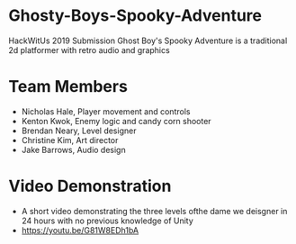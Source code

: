 # Ghosty-Boys-Spooky-Adventure
HackWitUs 2019 Submission
Ghost Boy's Spooky Adventure is a traditional 2d platformer with retro audio and graphics

# Team Members
- Nicholas Hale, Player movement and controls
- Kenton Kwok, Enemy logic and candy corn shooter
- Brendan Neary, Level designer
- Christine Kim, Art director
- Jake Barrows, Audio design

# Video Demonstration
- A short video demonstrating the three levels ofthe dame we deisgner in 24 hours with no previous knowledge of Unity
- https://youtu.be/G81W8EDh1bA
